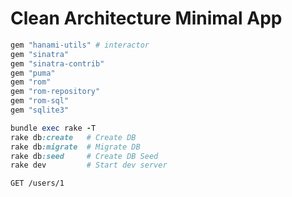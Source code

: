 # Clean Architecture Minimal App

```ruby
gem "hanami-utils" # interactor
gem "sinatra"
gem "sinatra-contrib"
gem "puma"
gem "rom"
gem "rom-repository"
gem "rom-sql"
gem "sqlite3"
```

```ruby
bundle exec rake -T
rake db:create   # Create DB
rake db:migrate  # Migrate DB
rake db:seed     # Create DB Seed
rake dev         # Start dev server
```

```
GET /users/1
```